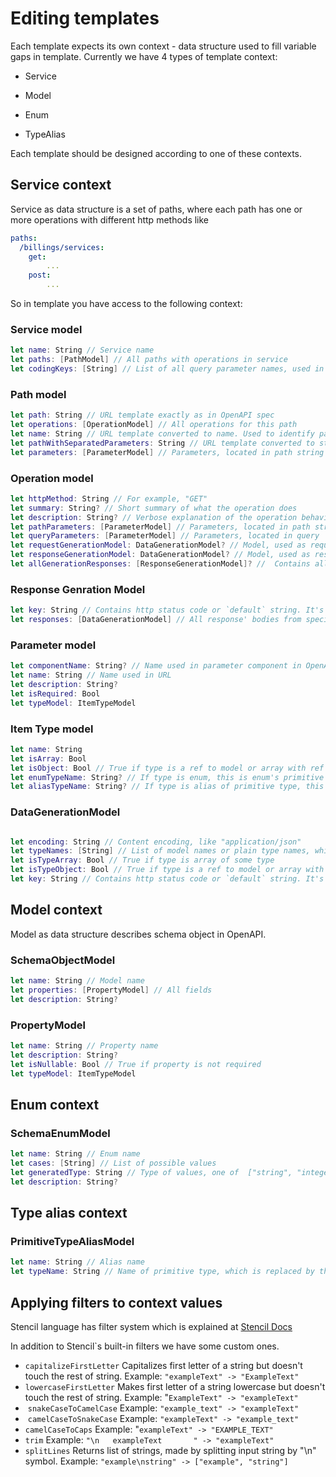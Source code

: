 # Editing templates

Each template expects its own context - data structure used to fill variable gaps in template. Currently we have 4 types of template context:

- Service

- Model

- Enum

- TypeAlias

Each template should be designed according to one of these contexts.

## Service context

Service as data structure is a set of paths, where each path has one or more operations with different http methods like

```yaml
paths:
  /billings/services:       
    get:
    	...
    post:
    	...
```

So in template you have access to the following context:

### Service model

```swift
let name: String // Service name
let paths: [PathModel] // All paths with operations in service
let codingKeys: [String] // List of all query parameter names, used in whole service.
```

### Path model

```swift
let path: String // URL template exactly as in OpenAPI spec
let operations: [OperationModel] // All operations for this path
let name: String // URL template converted to name. Used to identify path.
let pathWithSeparatedParameters: String // URL template converted to string and parameters (if they exist) separated by `+` by each side
let parameters: [ParameterModel] // Parameters, located in path string
```

### Operation model

```swift
let httpMethod: String // For example, "GET"
let summary: String? // Short summary of what the operation does
let description: String? // Verbose explanation of the operation behavior
let pathParameters: [ParameterModel] // Parameters, located in path string
let queryParameters: [ParameterModel] // Parameters, located in query
let requestGenerationModel: DataGenerationModel? // Model, used as request body
let responseGenerationModel: DataGenerationModel? // Model, used as response body. Contains body with first defined key
let allGenerationResponses: [ResponseGenerationModel]? //  Contains all responses from this operation
```

### Response Genration Model

```Swift
let key: String // Contains http status code or `default` string. It's a key from response definition in OpenAPI (same as is DataGenerationModel)
let responses: [DataGenerationModel] // All response' bodies from specific operation grouped by `Key` (by status code, in other words)
```


### Parameter model

```swift
let componentName: String? // Name used in parameter component in OpenAPI
let name: String // Name used in URL     
let description: String?
let isRequired: Bool
let typeModel: ItemTypeModel
```

### Item Type model

```swift
let name: String
let isArray: Bool
let isObject: Bool // True if type is a ref to model or array with ref to model
let enumTypeName: String? // If type is enum, this is enum's primitive type name
let aliasTypeName: String? // If type is alias of primitive type, this is the real primitive type name
```



### DataGenerationModel

```swift

let encoding: String // Content encoding, like "application/json"
let typeNames: [String] // List of model names or plain type names, which can be in content body. Has multiple elements only in case of 'oneOf' group in content body description
let isTypeArray: Bool // True if type is array of some type
let isTypeObject: Bool // True if type is a ref to model or array with ref to model 
let key: String // Contains http status code or `default` string. It's a key from response definition in OpenAPI
```



## Model context

Model as data structure describes schema object in OpenAPI.

### SchemaObjectModel

```swift
let name: String // Model name
let properties: [PropertyModel] // All fields
let description: String?
```

### PropertyModel

```swift
let name: String // Property name
let description: String?
let isNullable: Bool // True if property is not required
let typeModel: ItemTypeModel
```



## Enum context

### SchemaEnumModel

```swift
let name: String // Enum name
let cases: [String] // List of possible values
let generatedType: String // Type of values, one of  ["string", "integer", "number"]
let description: String?
```



## Type alias context

### PrimitiveTypeAliasModel

```swift
let name: String // Alias name
let typeName: String // Name of primitive type, which is replaced by this alias, one of  ["string", "integer", "number", "boolean"]
```



## Applying filters to context values

Stencil language has filter system which is explained at [Stencil Docs](https://stencil.fuller.li/en/latest/builtins.html#built-in-filters)

In addition to Stencil`s built-in filters we have some custom ones.

- `capitalizeFirstLetter` Capitalizes first letter of a string but doesn't touch the rest of string. Example: `"exampleText" -> "ExampleText"`
- `lowercaseFirstLetter` Makes first letter of a string lowercase but doesn't touch the rest of string. Example: "`ExampleText" -> "exampleText"`
-  `snakeCaseToCamelCase` Example: `"example_text" -> "exampleText"`
-  `camelCaseToSnakeCase` Example: `"exampleText" -> "example_text"`
- `camelCaseToCaps` Example: "`exampleText" -> "EXAMPLE_TEXT"`
- `trim` Example: `"\n   exampleText       " -> "exampleText" `
- `splitLines` Returns list of strings, made by splitting input string by "\n" symbol. Example: `"example\nstring" -> ["example", "string"]`
